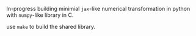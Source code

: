 
In-progress building minimial `jax`-like numerical transformation in python with `numpy`-like library in C.

use `make` to build the shared library.
